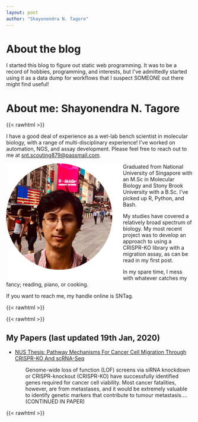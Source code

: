```yaml
---
layout: post
author: "Shayonendra N. Tagore"
---
```


# About the blog

I started this blog to figure out static web programming. It was to be a record of hobbies, programming, 
and interests, but I've admittedly started using it as a data dump for workflows that I suspect SOMEONE 
out there might find useful!

# About me: Shayonendra N. Tagore
{{< rawhtml >}}

<p>
I have a good deal of experience as a wet-lab bench scientist in molecular biology, with a range of multi-disciplinary experience! I've worked on automation, NGS, and assay development. Please feel free to reach out to me at <a href="mailto:snt.scouting879@passmail.com">snt.scouting879@passmail.com</a>.
</p>

<IMG align="left" SRC="./profile.png" ALT="my profile" width="315">
<p>
Graduated from National University of Singapore with an M.Sc in Molecular Biology and Stony Brook University with a B.Sc. I've picked up R, Python, and Bash.
</p>

<p>
My studies have covered a relatively broad spectrum of biology.  My most recent project was to develop an approach to using a CRISPR-KO library with a migration assay, as can be read in my first post.
</p>

<p>
In my spare time, I mess with whatever catches my fancy; reading, piano, or cooking.
</p>

<p>
If you want to reach me, my handle online is SNTag.
</p>
{{< rawhtml >}}

{{< rawhtml >}}
<p>
    <h2>My Papers (last updated 19th Jan, 2020)</h2>
<ul style="list-style-type:disc;">
    <li><a href="https://scholarbank.nus.edu.sg/handle/10635/162732">NUS Thesis: Pathway Mechanisms For Cancer Cell Migration Through CRISPR-KO And scRNA-Seq</a></li>
	<p style="margin-left:2em;">
	Genome-wide loss of function (LOF) screens via siRNA knockdown or CRISPR-knockout (CRISPR-KO) have successfully identified genes required for cancer cell viability. Most cancer fatalities, however, are from metastases, and it would be extremely valuable to identify genetic markers that contribute to tumour metastasis.... (CONTINUED IN PAPER)
	</p>
</ul>
</p>
{{< rawhtml >}}
